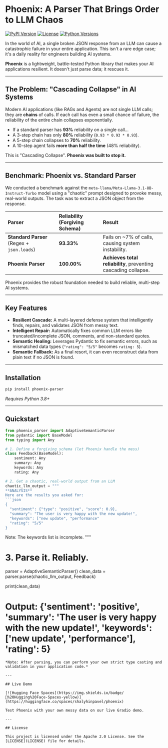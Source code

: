 # Phoenix: A Parser That Brings Order to LLM Chaos

[![PyPI Version](https://img.shields.io/pypi/v/phoenix-parser.svg)](https://pypi.org/project/phoenix-parser/)
[![License](https://img.shields.io/pypi/l/phoenix-parser.svg)](https://github.com/shalyhinpavel/phoenix/blob/main/LICENSE)
[![Python Versions](https://img.shields.io/pypi/pyversions/phoenix-parser.svg)](https://pypi.org/project/phoenix-parser/)

In the world of AI, a single broken JSON response from an LLM can cause a catastrophic failure in your entire application. This isn't a rare edge case; it's a daily reality for engineers building AI systems.

**Phoenix** is a lightweight, battle-tested Python library that makes your AI applications resilient. It doesn't just parse data; it rescues it.

---

## The Problem: "Cascading Collapse" in AI Systems

Modern AI applications (like RAGs and Agents) are not single LLM calls; they are **chains** of calls. If each call has even a small chance of failure, the reliability of the entire chain collapses exponentially.

*   If a standard parser has **93%** reliability on a single call...
*   A 3-step chain has only **80%** reliability (`0.93 * 0.93 * 0.93`).
*   A 5-step chain collapses to **70%** reliability.
*   A 10-step agent fails **more than half the time** (48% reliability).

This is "Cascading Collapse". **Phoenix was built to stop it.**

---

## Benchmark: Phoenix vs. Standard Parser

We conducted a benchmark against the `meta-llama/Meta-Llama-3.1-8B-Instruct-Turbo` model using a "chaotic" prompt designed to provoke messy, real-world outputs. The task was to extract a JSON object from the response.

| Parser | Reliability (Forgiving Schema) | Result |
| :--- | :--- | :--- |
| **Standard Parser** (Regex + `json.loads`) | **93.33%** | Fails on ~7% of calls, causing system instability. |
| **Phoenix Parser** | **100.00%** | **Achieves total reliability**, preventing cascading collapse. |

Phoenix provides the robust foundation needed to build reliable, multi-step AI systems.

---

## Key Features

*   **Resilient Cascade:** A multi-layered defense system that intelligently finds, repairs, and validates JSON from messy text.
*   **Intelligent Repair:** Automatically fixes common LLM errors like truncated/incomplete JSON, comments, and non-standard quotes.
*   **Semantic Healing:** Leverages Pydantic to fix semantic errors, such as mismatched data types (`"rating": "5/5"` becomes `rating: 5`).
*   **Semantic Fallback:** As a final resort, it can even reconstruct data from plain text if no JSON is found.

---

## Installation

```bash
pip install phoenix-parser
```
*Requires Python 3.8+*

---

## Quickstart

```python
from phoenix_parser import AdaptiveSemanticParser
from pydantic import BaseModel
from typing import Any

# 1. Define a forgiving schema (let Phoenix handle the mess)
class Feedback(BaseModel):
    sentiment: Any
    summary: Any
    keywords: Any
    rating: Any

# 2. Get a chaotic, real-world output from an LLM
chaotic_llm_output = """
**ANALYSIS**
Here are the results you asked for:
```json
{
  "sentiment": {"type": "positive", "score": 0.9},
  "summary": "The user is very happy with the new update!",
  "keywords": ["new update", "performance" 
  "rating": "5/5"
}
```
Note: The keywords list is incomplete.
"""

# 3. Parse it. Reliably.
parser = AdaptiveSemanticParser()
clean_data = parser.parse(chaotic_llm_output, Feedback)

print(clean_data)
# Output: {'sentiment': 'positive', 'summary': 'The user is very happy with the new update!', 'keywords': ['new update', 'performance'], 'rating': 5}
```
*Note: After parsing, you can perform your own strict type casting and validation in your application code.*

---

## Live Demo

[![Hugging Face Spaces](https://img.shields.io/badge/🤗%20Hugging%20Face-Spaces-yellow)](https://huggingface.co/spaces/shalyhinpavel/phoenix)

Test Phoenix with your own messy data on our live Gradio demo.

---

## License

This project is licensed under the Apache 2.0 License. See the [LICENSE](LICENSE) file for details.